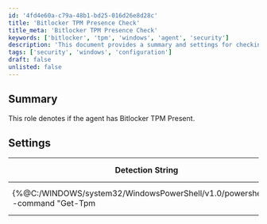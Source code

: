 ```yaml
---
id: '4fd4e60a-c79a-48b1-bd25-016d26e8d28c'
title: 'Bitlocker TPM Presence Check'
title_meta: 'Bitlocker TPM Presence Check'
keywords: ['bitlocker', 'tpm', 'windows', 'agent', 'security']
description: 'This document provides a summary and settings for checking if the agent has Bitlocker TPM present. It includes a detection string, comparator, and applicable operating system details.'
tags: ['security', 'windows', 'configuration']
draft: false
unlisted: false
---
```

## Summary

This role denotes if the agent has Bitlocker TPM Present.

## Settings

| Detection String                                                                                     | Comparator | Result | Applicable OS |
|------------------------------------------------------------------------------------------------------|------------|--------|----------------|
| {%@C:/WINDOWS/system32/WindowsPowerShell/v1.0/powershell.exe -command "Get-Tpm|select -ExpandProperty TPMPresent"@%} | Contains   | True   | Windows        |







